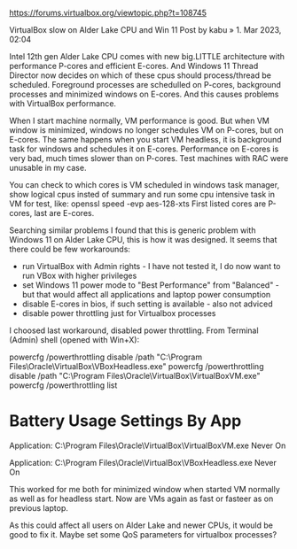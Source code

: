 https://forums.virtualbox.org/viewtopic.php?t=108745


VirtualBox slow on Alder Lake CPU and Win 11
Post by kabu » 1. Mar 2023, 02:04

Intel 12th gen Alder Lake CPU comes with new big.LITTLE architecture with performance P-cores and efficient E-cores. And Windows 11 Thread Director now decides on which of these cpus should process/thread be scheduled. Foreground processes are schedulled on P-cores, background processes and minimized windows on E-cores. And this causes problems with VirtualBox performance.

When I start machine normally, VM performance is good. But when VM window is minimized, windows no longer schedules VM on P-cores, but on E-cores. The same happens when you start VM headless, it is background task for windows and schedules it on E-cores.
Performance on E-cores is very bad, much times slower than on P-cores. Test machines with RAC were unusable in my case.

You can check to which cores is VM scheduled in windows task manager, show logical cpus insted of summary and run some cpu intensive task in VM for test, like:
openssl speed -evp aes-128-xts
First listed cores are P-cores, last are E-cores.

Searching similar problems I found that this is generic problem with Windows 11 on Alder Lake CPU, this is how it was designed.
It seems that there could be few workarounds:
- run VirtualBox with Admin rights - I have not tested it, I do now want to run VBox with higher privileges
- set Windows 11 power mode to "Best Performance" from "Balanced" - but that would affect all applications and laptop power consumption
- disable E-cores in bios, if such setting is available - also not adviced
- disable power throttling just for Virtualbox processes

I choosed last workaround, disabled power throttling.
From Terminal (Admin) shell (opened with Win+X):

powercfg /powerthrottling disable /path "C:\Program Files\Oracle\VirtualBox\VBoxHeadless.exe"
powercfg /powerthrottling disable /path "C:\Program Files\Oracle\VirtualBox\VirtualBoxVM.exe"
powercfg /powerthrottling list

Battery Usage Settings By App
=============================

Application: C:\Program Files\Oracle\VirtualBox\VirtualBoxVM.exe
Never On

Application: C:\Program Files\Oracle\VirtualBox\VBoxHeadless.exe
Never On

This worked for me both for minimized window when started VM normally as well as for headless start. Now are VMs again as fast or fasteer as on previous laptop.

As this could affect all users on Alder Lake and newer CPUs, it would be good to fix it. Maybe set some QoS parameters for virtualbox processes?